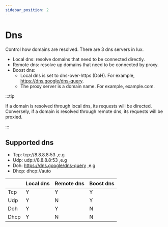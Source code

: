 ```yaml
---
sidebar_position: 2
---
```


# Dns

Control how domains are resolved. There are 3 dns servers in lux.

* Local dns: resolve domains that need to be connected directly.
* Remote dns: resolve up domains that need to be connected by proxy.
* Boost dns:
  * Local dns is set to dns-over-https (DoH). For example, https://dns.google/dns-query.
  * The proxy server is a domain name. For example, example.com.

:::tip

If a domain is resolved through local dns, its requests will be directed. 
Conversely, if a domain is resolved through remote dns, its requests will be proxied.

:::

## Supported dns
* Tcp: tcp://8.8.8.8:53 ,e.g
* Udp: udp://8.8.8.8:53 ,e.g
* Doh: https://dns.google/dns-query ,e.g
* Dhcp: dhcp://auto


|      | Local dns | Remote dns | Boost dns |
|------|-----------|------------|-----------|
| Tcp  | Y         | Y          | Y         |
| Udp  | Y         | N          | Y         |
| Doh  | Y         | Y          | N         |
| Dhcp | Y         | N          | N         |

